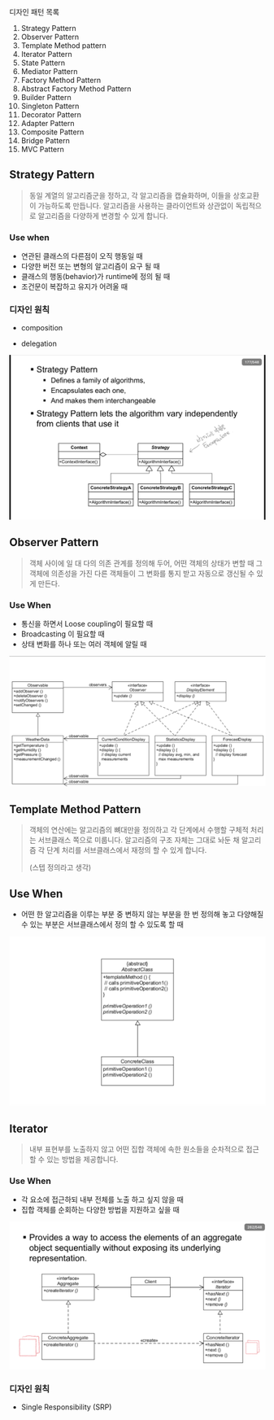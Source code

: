 디자인 패턴 목록

1. Strategy Pattern
2. Observer Pattern
3. Template Method pattern
4. Iterator Pattern
5. State Pattern
6. Mediator Pattern
7. Factory Method Pattern
8. Abstract Factory Method Pattern
9. Builder Pattern
10. Singleton Pattern
11. Decorator Pattern
12. Adapter Pattern
13. Composite Pattern
14. Bridge Pattern
15. MVC Pattern



## Strategy Pattern

> 동일 계열의 알고리즘군을 정하고, 각 알고리즘을 캡슐화하며, 이들을 상호교환이 가능하도록 만듭니다. 알고리즘을 사용하는 클라이언트와 상관없이 독립적으로 알고리즘을 다양하게 변경할 수 있게 합니다. 

### Use when

- 연관된 클래스의 다른점이 오직 행동일 때
- 다양한 버전 또는 변형의 알고리즘이 요구 될 때
- 클래스의 행동(behavior)가 runtime에 정의 될 때
- 조건문이 복잡하고 유지가 어려울 때 

### 디자인 원칙

* composition

* delegation

  

![strategy pattern](./img/strategy.jpeg)



## Observer Pattern

> 객체 사이에 일 대 다의 의존 관계를 정의해 두어, 어떤 객체의 상태가 변할 때 그 객체에 의존성을 가진 다른 객체들이 그 변화를 통지 받고 자동으로 갱신될 수  있게 만든다.

### Use When

* 통신을 하면서 Loose coupling이 필요할 때
* Broadcasting 이 필요할 때
* 상태 변화를 하나 또는 여러 객체에 알릴 때

![observer pattern](./img/observer.png)



## Template Method Pattern

> 객체의 연산에는 알고리즘의 뼈대만을 정의하고 각 단계에서 수행할 구체적 처리는 서브클래스 쪽으로 미룹니다. 알고리즘의 구조 자체는 그대로 놔둔 채 알고리즘 각 단계 처리를 서브클래스에서 재정의 할 수 있게 합니다.
>
> (스텝 정의라고 생각)

## Use When

* 어떤 한 알고리즘을 이루는 부분 중 변하지 않는 부분을 한 번 정의해 놓고 다양해질 수 있는 부분은 서브클래스에서 정의 할 수 있도록 할 때

![template_pattern](./img/template.jpeg)

## Iterator

> 내부 표현부를 노출하지 않고 어떤 집합 객체에 속한 원소들을 순차적으로 접근할 수 있는 방법을 제공합니다.

### Use When

* 각 요소에 접근하되 내부 전체를 노출 하고 싶지 않을 때
* 집합 객체를 순회하는 다양한 방법을 지원하고 싶을 때

![Iterator Pattern](./img/iterator.jpeg)

### 디자인 원칙

* Single Responsibility (SRP)